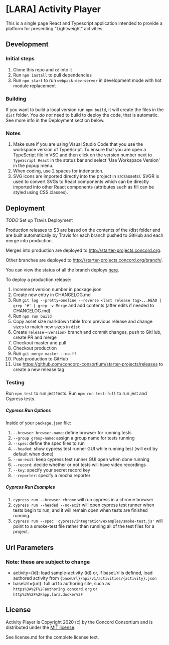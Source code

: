 # [LARA] Activity Player

This is a single page React and Typescript application intended to provide a platform for presenting "Lightweight" activities.

## Development

### Initial steps

1. Clone this repo and `cd` into it
2. Run `npm install` to pull dependencies
3. Run `npm start` to run `webpack-dev-server` in development mode with hot module replacement

### Building

If you want to build a local version run `npm build`, it will create the files in the `dist` folder.
You *do not* need to build to deploy the code, that is automatic.  See more info in the Deployment section below.

### Notes

1. Make sure if you are using Visual Studio Code that you use the workspace version of TypeScript.
   To ensure that you are open a TypeScript file in VSC and then click on the version number next to
   `TypeScript React` in the status bar and select 'Use Workspace Version' in the popup menu.
2. When coding, use 2 spaces for indentation.
3. SVG icons are imported directly into the project in src/assets/. SVGR is used to convert SVGs to React components which can be directly imported into other React components (attributes such as fill can be styled using CSS classes).

## Deployment

*TODO* Set up Travis Deployment

Production releases to S3 are based on the contents of the /dist folder and are built automatically by Travis
for each branch pushed to GitHub and each merge into production.

Merges into production are deployed to http://starter-projects.concord.org.

Other branches are deployed to http://starter-projects.concord.org/branch/<name>.

You can view the status of all the branch deploys [here](https://travis-ci.org/concord-consortium/starter-projects/branches).

To deploy a production release:

1. Increment version number in package.json
2. Create new entry in CHANGELOG.md
3. Run `git log --pretty=oneline --reverse <last release tag>...HEAD | grep '#' | grep -v Merge` and add contents (after edits if needed to CHANGELOG.md)
4. Run `npm run build`
5. Copy asset size markdown table from previous release and change sizes to match new sizes in `dist`
6. Create `release-<version>` branch and commit changes, push to GitHub, create PR and merge
7. Checkout master and pull
8. Checkout production
9. Run `git merge master --no-ff`
10. Push production to GitHub
11. Use https://github.com/concord-consortium/starter-projects/releases to create a new release tag

### Testing

Run `npm test` to run jest tests. Run `npm run test:full` to run jest and Cypress tests.

##### Cypress Run Options

Inside of your `package.json` file:
1. `--browser browser-name`: define browser for running tests
2. `--group group-name`: assign a group name for tests running
3. `--spec`: define the spec files to run
4. `--headed`: show cypress test runner GUI while running test (will exit by default when done)
5. `--no-exit`: keep cypress test runner GUI open when done running
6. `--record`: decide whether or not tests will have video recordings
7. `--key`: specify your secret record key
8. `--reporter`: specify a mocha reporter

##### Cypress Run Examples

1. `cypress run --browser chrome` will run cypress in a chrome browser
2. `cypress run --headed --no-exit` will open cypress test runner when tests begin to run, and it will remain open when tests are finished running.
3. `cypress run --spec 'cypress/integration/examples/smoke-test.js'` will point to a smoke-test file rather than running all of the test files for a project.

## Url Parameters
### Note: these are subject to change

* activity={id}:     load sample-activity {id} or, if baseUrl is defined, load authored activity from `{baseUrl}/api/v1/activities/{activity}.json`
* baseUrl={url}:     full url to authoring site, such as `https%3A%2F%2Fauthoring.concord.org` or `http%3A%2F%2Fapp.lara.docker%2F`

## License

Activity Player is Copyright 2020 (c) by the Concord Consortium and is distributed under the [MIT license](http://www.opensource.org/licenses/MIT).

See license.md for the complete license text.
